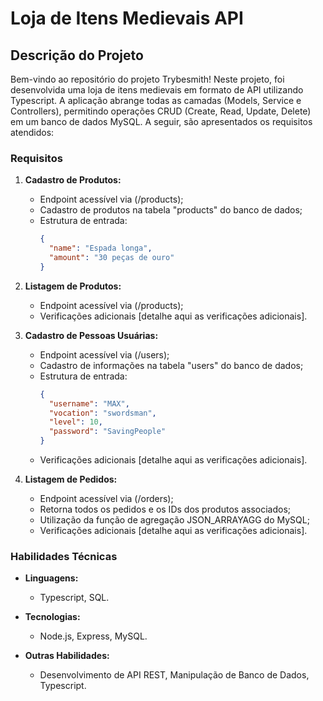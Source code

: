 # Loja de Itens Medievais API

## Descrição do Projeto
Bem-vindo ao repositório do projeto Trybesmith! Neste projeto, foi desenvolvida uma loja de itens medievais em formato de API utilizando Typescript. A aplicação abrange todas as camadas (Models, Service e Controllers), permitindo operações CRUD (Create, Read, Update, Delete) em um banco de dados MySQL. A seguir, são apresentados os requisitos atendidos:

### Requisitos

1. **Cadastro de Produtos:**
   - Endpoint acessível via (/products);
   - Cadastro de produtos na tabela "products" do banco de dados;
   - Estrutura de entrada:
     ```json
     {
       "name": "Espada longa",
       "amount": "30 peças de ouro"
     }
     ```

2. **Listagem de Produtos:**
   - Endpoint acessível via (/products);
   - Verificações adicionais [detalhe aqui as verificações adicionais].

3. **Cadastro de Pessoas Usuárias:**
   - Endpoint acessível via (/users);
   - Cadastro de informações na tabela "users" do banco de dados;
   - Estrutura de entrada:
     ```json
     {
       "username": "MAX",
       "vocation": "swordsman",
       "level": 10,
       "password": "SavingPeople"
     }
     ```
   - Verificações adicionais [detalhe aqui as verificações adicionais].

4. **Listagem de Pedidos:**
   - Endpoint acessível via (/orders);
   - Retorna todos os pedidos e os IDs dos produtos associados;
   - Utilização da função de agregação JSON_ARRAYAGG do MySQL;
   - Verificações adicionais [detalhe aqui as verificações adicionais].

### Habilidades Técnicas

- **Linguagens:**
  - Typescript, SQL.

- **Tecnologias:**
  - Node.js, Express, MySQL.

- **Outras Habilidades:**
  - Desenvolvimento de API REST, Manipulação de Banco de Dados, Typescript.

